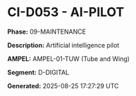 # CI-D053 - AI-PILOT

**Phase:** 09-MAINTENANCE

**Description:** Artificial intelligence pilot

**AMPEL:** AMPEL-01-TUW (Tube and Wing)

**Segment:** D-DIGITAL

**Generated:** 2025-08-25 17:27:29 UTC
